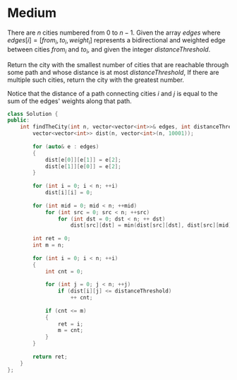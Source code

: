 # Medium

There are $n$ cities numbered from $0$ to $n-1$. Given the array $edges$ where $edges[i] = [from_i, to_i, weight_i]$ represents a bidirectional and weighted edge between cities $from_i$ and $to_i$, and given the integer $distanceThreshold$.

Return the city with the smallest number of cities that are reachable through some path and whose distance is at most $distanceThreshold$, If there are multiple such cities, return the city with the greatest number.

Notice that the distance of a path connecting cities $i$ and $j$ is equal to the sum of the edges' weights along that path.

```cpp
class Solution {
public:
    int findTheCity(int n, vector<vector<int>>& edges, int distanceThreshold) {
        vector<vector<int>> dist(n, vector<int>(n, 10001));
        
        for (auto& e : edges)
        {
            dist[e[0]][e[1]] = e[2];
            dist[e[1]][e[0]] = e[2];
        }
        
        for (int i = 0; i < n; ++i)
            dist[i][i] = 0;
        
        for (int mid = 0; mid < n; ++mid)
            for (int src = 0; src < n; ++src)
                for (int dst = 0; dst < n; ++ dst)
                    dist[src][dst] = min(dist[src][dst], dist[src][mid] + dist[mid][dst]);
        
        int ret = 0;
        int m = n;
        
        for (int i = 0; i < n; ++i)
        {
            int cnt = 0;
            
            for (int j = 0; j < n; ++j)
                if (dist[i][j] <= distanceThreshold)
                    ++ cnt;
            
            if (cnt <= m)
            {
                ret = i;
                m = cnt;
            }
        }
        
        return ret;
    }
};
```
